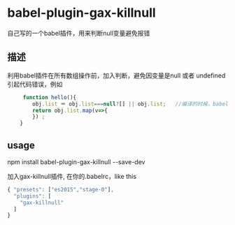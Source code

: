# babel-plugin-gax-killnull
自己写的一个babel插件，用来判断null变量避免报错

## 描述
利用babel插件在所有数组操作前，加入判断，避免因变量是null 或者 undefined 引起代码错误，例如  
```javascript
     function hello(){
        obj.list ＝ obj.list===null?[] || obj.list;   //编译的时候，babel插件帮我加上这句话
        return obj.list.map(v=>{
        }) ;
    }
```

## usage
npm install babel-plugin-gax-killnull --save-dev  

加入gax-killnull插件, 在你的.babelrc，like this 

```javascript
{ "presets": ["es2015","stage-0"],
  "plugins": [
    "gax-killnull"
  ]
}
```
